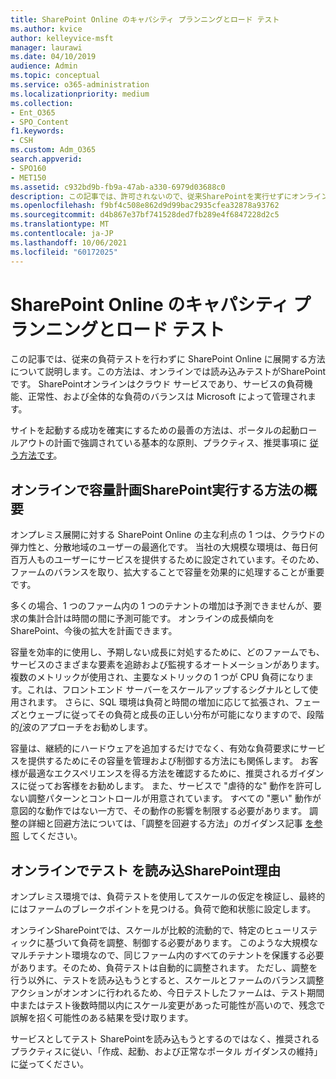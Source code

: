 ```yaml
---
title: SharePoint Online のキャパシティ プランニングとロード テスト
ms.author: kvice
author: kelleyvice-msft
manager: laurawi
ms.date: 04/10/2019
audience: Admin
ms.topic: conceptual
ms.service: o365-administration
ms.localizationpriority: medium
ms.collection:
- Ent_O365
- SPO_Content
f1.keywords:
- CSH
ms.custom: Adm_O365
search.appverid:
- SPO160
- MET150
ms.assetid: c932bd9b-fb9a-47ab-a330-6979d03688c0
description: この記事では、許可されないので、従来SharePointを実行せずにオンラインに展開する方法について説明します。
ms.openlocfilehash: f9bf4c508e862d9d99bac2935cfea32878a93762
ms.sourcegitcommit: d4b867e37bf741528ded7fb289e4f6847228d2c5
ms.translationtype: MT
ms.contentlocale: ja-JP
ms.lasthandoff: 10/06/2021
ms.locfileid: "60172025"
---
```

# <a name="capacity-planning-and-load-testing-sharepoint-online"></a>SharePoint Online のキャパシティ プランニングとロード テスト
この記事では、従来の負荷テストを行わずに SharePoint Online に展開する方法について説明します。この方法は、オンラインでは読み込みテストがSharePointです。 SharePointオンラインはクラウド サービスであり、サービスの負荷機能、正常性、および全体的な負荷のバランスは Microsoft によって管理されます。
  
サイトを起動する成功を確実にするための最善の方法は、ポータルの起動ロールアウトの計画で強調されている基本的な原則、プラクティス、推奨事項に [従う方法です](planportallaunchroll-out.md)。

## <a name="overview-of-how-sharepoint-online-performs-capacity-planning"></a>オンラインで容量計画SharePoint実行する方法の概要 
オンプレミス展開に対する SharePoint Online の主な利点の 1 つは、クラウドの弾力性と、分散地域のユーザーの最適化です。 当社の大規模な環境は、毎日何百万人ものユーザーにサービスを提供するために設定されています。そのため、ファームのバランスを取り、拡大することで容量を効果的に処理することが重要です。
  
多くの場合、1 つのファーム内の 1 つのテナントの増加は予測できませんが、要求の集計合計は時間の間に予測可能です。 オンラインの成長傾向をSharePoint、今後の拡大を計画できます。
  
容量を効率的に使用し、予期しない成長に対処するために、どのファームでも、サービスのさまざまな要素を追跡および監視するオートメーションがあります。 複数のメトリックが使用され、主要なメトリックの 1 つが CPU 負荷になります。これは、フロントエンド サーバーをスケールアップするシグナルとして使用されます。 さらに、SQL 環境は負荷と時間の増加に応じて拡張され、フェーズとウェーブに従ってその負荷と成長の正しい分布が可能になりますので、段階的[/](planportallaunchroll-out.md)波のアプローチをお勧めします。 

容量は、継続的にハードウェアを追加するだけでなく、有効な負荷要求にサービスを提供するためにその容量を管理および制御する方法にも関係します。 お客様が最適なエクスペリエンスを得る方法を確認するために、推奨されるガイダンスに従ってお客様をお勧めします。 また、サービスで "虐待的な" 動作を許可しない調整パターンとコントロールが用意されています。 すべての "悪い" 動作が意図的な動作ではない一方で、その動作の影響を制限する必要があります。 調整の詳細と回避方法については、「調整を回避する方法」のガイダンス記事 [を参照](/sharepoint/dev/general-development/how-to-avoid-getting-throttled-or-blocked-in-sharepoint-online) してください。

## <a name="why-you-cannot-load-test-sharepoint-online"></a>オンラインでテスト を読み込SharePoint理由
オンプレミス環境では、負荷テストを使用してスケールの仮定を検証し、最終的にはファームのブレークポイントを見つける。負荷で飽和状態に設定します。 

オンラインSharePointでは、スケールが比較的流動的で、特定のヒューリスティックに基づいて負荷を調整、制御する必要があります。 このような大規模なマルチテナント環境なので、同じファーム内のすべてのテナントを保護する必要があります。そのため、負荷テストは自動的に調整されます。 ただし、調整を行う以外に、テストを読み込もうとすると、スケールとファームのバランス調整アクションがオンオンに行われるため、今日テストしたファームは、テスト期間中またはテスト後数時間以内にスケール変更があった可能性が高いので、残念で誤解を招く可能性のある結果を受け取ります。

サービスとしてテスト SharePointを読み込もうとするのではなく、推奨されるプラクティスに従い、「作成、起動、および正常なポータル ガイダンスの維持」に[従](/sharepoint/portal-health)ってください。